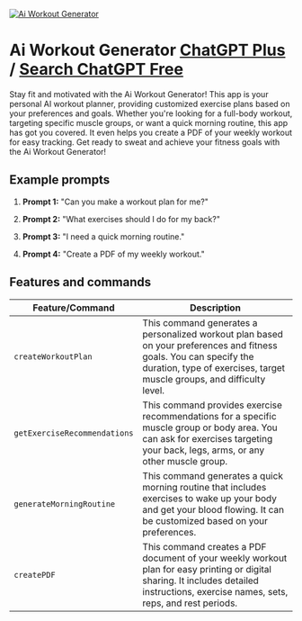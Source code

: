 
[![Ai Workout Generator](https://files.oaiusercontent.com/file-kSRknDW5QQtI7e9bqUjt4G1i?se=2123-10-18T18%3A06%3A02Z&sp=r&sv=2021-08-06&sr=b&rscc=max-age%3D31536000%2C%20immutable&rscd=attachment%3B%20filename%3DaiWORKOUTgenerator_Square.png&sig=k95ahGU97L%2By3trQoOWw%2BJmMte6zxcTXCSZbsK3oHFI%3D)](https://chat.openai.com/g/g-xO3NqPVBQ-ai-workout-generator)

# Ai Workout Generator [ChatGPT Plus](https://chat.openai.com/g/g-xO3NqPVBQ-ai-workout-generator) / [Search ChatGPT Free](https://gptcall.net/index.html#/?search=Ai%20Workout%20Generator)

Stay fit and motivated with the Ai Workout Generator! This app is your personal AI workout planner, providing customized exercise plans based on your preferences and goals. Whether you're looking for a full-body workout, targeting specific muscle groups, or want a quick morning routine, this app has got you covered. It even helps you create a PDF of your weekly workout for easy tracking. Get ready to sweat and achieve your fitness goals with the Ai Workout Generator!

## Example prompts

1. **Prompt 1:** "Can you make a workout plan for me?"

2. **Prompt 2:** "What exercises should I do for my back?"

3. **Prompt 3:** "I need a quick morning routine."

4. **Prompt 4:** "Create a PDF of my weekly workout."


## Features and commands

| Feature/Command | Description |
| --- | --- |
| `createWorkoutPlan` | This command generates a personalized workout plan based on your preferences and fitness goals. You can specify the duration, type of exercises, target muscle groups, and difficulty level. |
| `getExerciseRecommendations` | This command provides exercise recommendations for a specific muscle group or body area. You can ask for exercises targeting your back, legs, arms, or any other muscle group. |
| `generateMorningRoutine` | This command generates a quick morning routine that includes exercises to wake up your body and get your blood flowing. It can be customized based on your preferences. |
| `createPDF` | This command creates a PDF document of your weekly workout plan for easy printing or digital sharing. It includes detailed instructions, exercise names, sets, reps, and rest periods. |


